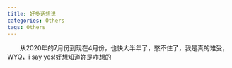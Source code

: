 ```yaml
---
title: 好多话想说
categories: Others  
tags: Others 
---
```

　　从2020年的7月份到现在4月份，也快大半年了，憋不住了，我是真的难受，WYQ，i say yes!好想知道妳是咋想的
